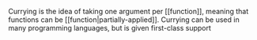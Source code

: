 Currying is the idea of taking one argument per [[function]], meaning that functions can be [[function|partially-applied]]. Currying can be used in many programming languages, but is given first-class support